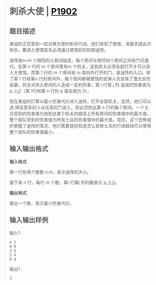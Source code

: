 > # 刺杀大使 | [P1902](https://www.luogu.com.cn/problem/P1902)
>
> ## 题目描述
>
> 某组织正在策划一起对某大使的刺杀行动。他们来到了使馆，准备完成此次刺杀，要进入使馆首先必须通过使馆前的防御迷阵。
>
> 迷阵由*n*×*m* 个相同的小房间组成，每个房间与相邻四个房间之间有门可通行。在第 *n* 行的 *m* 个房间里有*m* 个机关，这些机关必须全部打开才可以进入大使馆。而第 1 行的 *m* 个房间有 *m* 扇向外打开的门，是迷阵的入口。除了第 1 行和第*n* 行的房间外，每个房间都被使馆的安保人员安装了激光杀伤装置，将会对进入房间的人造成一定的伤害。第 *i* 行第 *j* 列 造成的伤害值为 p_{i,j}（第 1行和第 *n* 行的 p 值全部为 0）。
>
> 现在某组织打算以最小伤害代价进入迷阵，打开全部机关，显然，他们可以选 择任意多的人从任意的门进入，但必须到达第 *n* 行的每个房间。一个士兵受到的伤害值为他到达某个机关的路径上所有房间的伤害值中的最大值，整个部队受到的伤害值为所有士兵的伤害值中的最大值。现在，这个恐怖组织掌握了迷阵的情况，他们需要提前知道怎么安排士兵的行进路线可以使得整个部队的伤害值最小。
>
> ## 输入输出格式
>
> **输入格式**
>
> 第一行有两个整数 *n*,*m*，表示迷阵的大小。
>
> 接下来 *n* 行，每行 *m* 个数，第*i* 行第*j* 列的数表示 p_{i,j}。
>
> **输出格式**
>
> 输出一个数，表示最小伤害代价。
>
> ## 输入输出样例
>
> 输入1 :
>
> ```
> 4 2
> 0 0 
> 3 5 
> 2 4 
> 0 0 
> ```
>
> 输出1 :
>
> ```
> 3
> ```